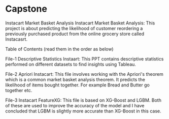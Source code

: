 # Capstone
Instacart Market Basket Analysis
Instacart Market Basket Analysis: This project is about predicting the likelihood of customer reordering a previously purchased product from the online grocery store called Instacasrt.

Table of Contents (read them in the order as below)

File-1 Descriptive Statistics Instaart: This PPT contains descriptive statistics performed on different datasets to find insights using Tableau.

File-2 Apriori Instacart: This file involves working with the Apriori's theorem which is a common market basket analysis theorem. It predicts the likelihood of items bought together. For example Bread and Butter go together etc.

File-3 Instacart FeatureXG: This file is based on XG-Boost and LGBM. Both of these are used to improve the accuracy of the model and I have concluded that LGBM is slightly more accurate than XG-Boost in this case.

